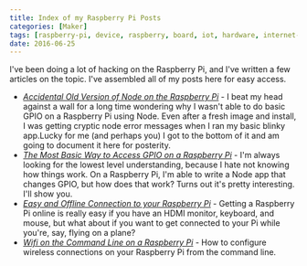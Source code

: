 ```yaml
---
title: Index of my Raspberry Pi Posts
categories: [Maker]
tags: [raspberry-pi, device, raspberry, board, iot, hardware, internet-of-things, electronics, pi, maker]
date: 2016-06-25
---
```


I've been doing a lot of hacking on the Raspberry Pi, and I've written a few articles on the topic. I've assembled all of my posts here for easy access.

*   [_Accidental Old Version of Node on the Raspberry Pi_](/pi-oldnode) - I beat my head against a wall for a long time wondering why I wasn't able to do basic GPIO on a Raspberry Pi using Node. Even after a fresh image and install, I was getting cryptic node error messages when I ran my basic blinky app.Lucky for me (and perhaps you) I got to the bottom of it and am going to document it here for posterity.
*   [_The Most Basic Way to Access GPIO on a Raspberry Pi_](/pi-basicgpio) - I'm always looking for the lowest level understanding, because I hate not knowing how things work. On a Raspberry Pi, I'm able to write a Node app that changes GPIO, but how does that work? Turns out it's pretty interesting. I'll show you.
*   [_Easy and Offline Connection to your Raspberry Pi_](/pi-easyoffline) - Getting a Raspberry Pi online is really easy if you have an HDMI monitor, keyboard, and mouse, but what about if you want to get connected to your Pi while you're, say, flying on a plane?
*   [_Wifi on the Command Line on a Raspberry Pi_](/pi-wifi) - How to configure wireless connections on your Raspberry Pi from the command line.